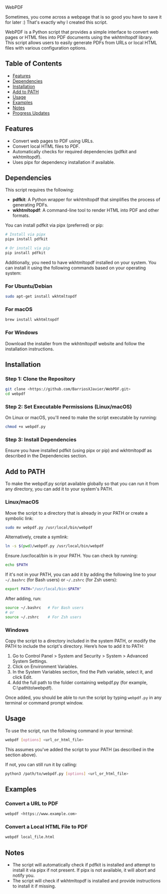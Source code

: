 WebPDF

Sometimes, you come across a webpage that is so good you have to save it for later :) That's exactly why I created this script.

WebPDF is a Python script that provides a simple interface to convert web pages or HTML files into PDF documents using the wkhtmltopdf library. This script allows users to easily generate PDFs from URLs or local HTML files with various configuration options.

## Table of Contents

- [Features](#features)
- [Dependencies](#dependencies)
- [Installation](#installation)
- [Add to PATH](#add-to-path)
- [Usage](#usage)
- [Examples](#examples)
- [Notes](#notes)
- [Progress Updates](#progress-updates)

## Features

- Convert web pages to PDF using URLs.
- Convert local HTML files to PDF.
- Automatically checks for required dependencies (pdfkit and wkhtmltopdf).
- Uses pipx for dependency installation if available.

## Dependencies

This script requires the following:

- **pdfkit**: A Python wrapper for wkhtmltopdf that simplifies the process of generating PDFs.
- **wkhtmltopdf**: A command-line tool to render HTML into PDF and other formats.

You can install pdfkit via pipx (preferred) or pip:

```bash
# Install via pipx
pipx install pdfkit

# Or install via pip
pip install pdfkit
```

Additionally, you need to have wkhtmltopdf installed on your system. You can install it using the following commands based on your operating system:

### For Ubuntu/Debian

```bash
sudo apt-get install wkhtmltopdf
```

### For macOS

```bash
brew install wkhtmltopdf
```

### For Windows

Download the installer from the wkhtmltopdf website and follow the installation instructions.

## Installation

### Step 1: Clone the Repository

```bash
git clone <https://github.com/BarriosXJavier/WebPDF.git>
cd webpdf
```

### Step 2: Set Executable Permissions (Linux/macOS)

On Linux or macOS, you'll need to make the script executable by running:

```bash
chmod +x webpdf.py
```

### Step 3: Install Dependencies

Ensure you have installed pdfkit (using pipx or pip) and wkhtmltopdf as described in the Dependencies section.

## Add to PATH

To make the webpdf.py script available globally so that you can run it from any directory, you can add it to your system's PATH.

### Linux/macOS

Move the script to a directory that is already in your PATH or create a symbolic link:

```bash
sudo mv webpdf.py /usr/local/bin/webpdf
```

Alternatively, create a symlink:

```bash
ln -s $(pwd)/webpdf.py /usr/local/bin/webpdf
```

Ensure /usr/local/bin is in your PATH. You can check by running:

```bash
echo $PATH
```

If it's not in your PATH, you can add it by adding the following line to your `~/.bashrc` (for Bash users) or `~/.zshrc` (for Zsh users):

```bash
export PATH="/usr/local/bin:$PATH"
```

After adding, run:

```bash
source ~/.bashrc   # For Bash users
# or
source ~/.zshrc    # For Zsh users
```

### Windows

Copy the script to a directory included in the system PATH, or modify the PATH to include the script's directory. Here’s how to add it to PATH:

1. Go to Control Panel > System and Security > System > Advanced System Settings.
2. Click on Environment Variables.
3. In the System Variables section, find the Path variable, select it, and click Edit.
4. Add the full path to the folder containing webpdf.py (for example, C:\path\to\webpdf\).

Once added, you should be able to run the script by typing `webpdf.py` in any terminal or command prompt window.

## Usage

To use the script, run the following command in your terminal:

```bash
webpdf [options] <url_or_html_file>
```

This assumes you've added the script to your PATH (as described in the section above).

If not, you can still run it by calling:

```bash
python3 /path/to/webpdf.py [options] <url_or_html_file>
```

## Examples

### Convert a URL to PDF

```bash
webpdf <https://www.example.com>
```

### Convert a Local HTML File to PDF

```bash
webpdf local_file.html
```

## Notes

- The script will automatically check if pdfkit is installed and attempt to install it via pipx if not present. If pipx is not available, it will abort and notify you.
- The script will check if wkhtmltopdf is installed and provide instructions to install it if missing.
